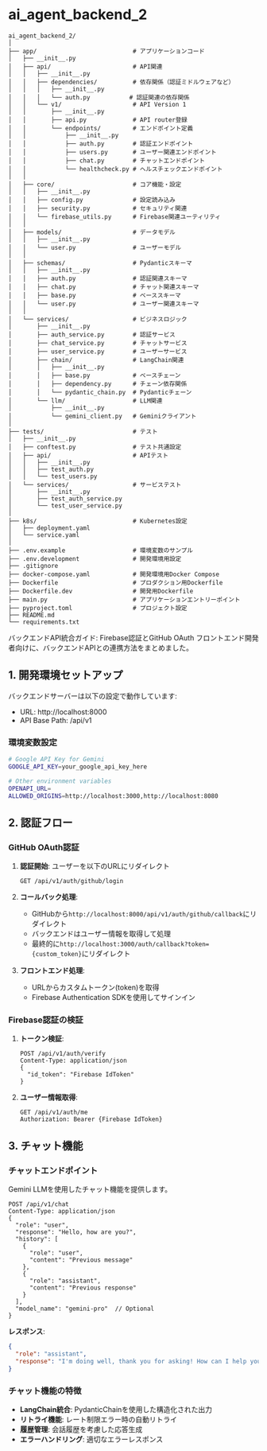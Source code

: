 # ai_agent_backend_2

```
ai_agent_backend_2/
│
├── app/                           # アプリケーションコード
│   ├── __init__.py
│   ├── api/                       # API関連
│   │   ├── __init__.py
│   │   ├── dependencies/          # 依存関係（認証ミドルウェアなど）
│   │   │   ├── __init__.py
│   │   │   └── auth.py           # 認証関連の依存関係
│   │   └── v1/                    # API Version 1
│   │       ├── __init__.py
│   │       ├── api.py             # API router登録
│   │       └── endpoints/         # エンドポイント定義
│   │           ├── __init__.py
│   │           ├── auth.py        # 認証エンドポイント
│   │           ├── users.py       # ユーザー関連エンドポイント
│   │           ├── chat.py        # チャットエンドポイント
│   │           └── healthcheck.py # ヘルスチェックエンドポイント
│   │
│   ├── core/                      # コア機能・設定
│   │   ├── __init__.py
│   │   ├── config.py              # 設定読み込み
│   │   ├── security.py            # セキュリティ関連
│   │   └── firebase_utils.py      # Firebase関連ユーティリティ
│   │
│   ├── models/                    # データモデル
│   │   ├── __init__.py
│   │   └── user.py                # ユーザーモデル
│   │
│   ├── schemas/                   # Pydanticスキーマ
│   │   ├── __init__.py
│   │   ├── auth.py                # 認証関連スキーマ
│   │   ├── chat.py                # チャット関連スキーマ
│   │   ├── base.py                # ベーススキーマ
│   │   └── user.py                # ユーザー関連スキーマ
│   │
│   └── services/                  # ビジネスロジック
│       ├── __init__.py
│       ├── auth_service.py        # 認証サービス
│       ├── chat_service.py        # チャットサービス
│       ├── user_service.py        # ユーザーサービス
│       ├── chain/                 # LangChain関連
│       │   ├── __init__.py
│       │   ├── base.py            # ベースチェーン
│       │   ├── dependency.py      # チェーン依存関係
│       │   └── pydantic_chain.py  # Pydanticチェーン
│       └── llm/                   # LLM関連
│           ├── __init__.py
│           └── gemini_client.py   # Geminiクライアント
│
├── tests/                         # テスト
│   ├── __init__.py
│   ├── conftest.py                # テスト共通設定
│   ├── api/                       # APIテスト
│   │   ├── __init__.py
│   │   ├── test_auth.py
│   │   └── test_users.py
│   └── services/                  # サービステスト
│       ├── __init__.py
│       ├── test_auth_service.py
│       └── test_user_service.py
│
├── k8s/                           # Kubernetes設定
│   ├── deployment.yaml
│   └── service.yaml
│
├── .env.example                   # 環境変数のサンプル
├── .env.development               # 開発環境用設定
├── .gitignore
├── docker-compose.yaml            # 開発環境用Docker Compose
├── Dockerfile                     # プロダクション用Dockerfile
├── Dockerfile.dev                 # 開発用Dockerfile
├── main.py                        # アプリケーションエントリーポイント
├── pyproject.toml                 # プロジェクト設定
├── README.md
└── requirements.txt
```


バックエンドAPI統合ガイド: Firebase認証とGitHub OAuth
フロントエンド開発者向けに、バックエンドAPIとの連携方法をまとめました。

## 1. 開発環境セットアップ
バックエンドサーバーは以下の設定で動作しています:
- URL: http://localhost:8000
- API Base Path: /api/v1

### 環境変数設定
```bash
# Google API Key for Gemini
GOOGLE_API_KEY=your_google_api_key_here

# Other environment variables
OPENAPI_URL=
ALLOWED_ORIGINS=http://localhost:3000,http://localhost:8080
```

## 2. 認証フロー
### GitHub OAuth認証
1. **認証開始**: ユーザーを以下のURLにリダイレクト
   ```
   GET /api/v1/auth/github/login
   ```

2. **コールバック処理**:
   - GitHubから`http://localhost:8000/api/v1/auth/github/callback`にリダイレクト
   - バックエンドはユーザー情報を取得して処理
   - 最終的に`http://localhost:3000/auth/callback?token={custom_token}`にリダイレクト

3. **フロントエンド処理**:
   - URLからカスタムトークン(token)を取得
   - Firebase Authentication SDKを使用してサインイン

### Firebase認証の検証
1. **トークン検証**:
   ```
   POST /api/v1/auth/verify
   Content-Type: application/json
   {
     "id_token": "Firebase IdToken"
   }
   ```

2. **ユーザー情報取得**:
   ```
   GET /api/v1/auth/me
   Authorization: Bearer {Firebase IdToken}
   ```

## 3. チャット機能
### チャットエンドポイント
Gemini LLMを使用したチャット機能を提供します。

```
POST /api/v1/chat
Content-Type: application/json
{
  "role": "user",
  "response": "Hello, how are you?",
  "history": [
    {
      "role": "user",
      "content": "Previous message"
    },
    {
      "role": "assistant", 
      "content": "Previous response"
    }
  ],
  "model_name": "gemini-pro"  // Optional
}
```

**レスポンス**:
```json
{
  "role": "assistant",
  "response": "I'm doing well, thank you for asking! How can I help you today?"
}
```

### チャット機能の特徴
- **LangChain統合**: PydanticChainを使用した構造化された出力
- **リトライ機能**: レート制限エラー時の自動リトライ
- **履歴管理**: 会話履歴を考慮した応答生成
- **エラーハンドリング**: 適切なエラーレスポンス